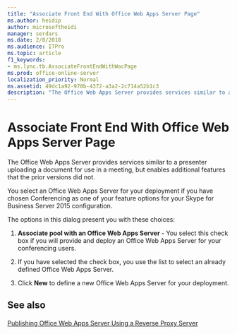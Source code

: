 ```yaml
---
title: "Associate Front End With Office Web Apps Server Page"
ms.author: heidip
author: microsoftheidi
manager: serdars
ms.date: 2/8/2018
ms.audience: ITPro
ms.topic: article
f1_keywords:
- ms.lync.tb.AssociateFrontEndWithWacPage
ms.prod: office-online-server
localization_priority: Normal
ms.assetid: 49dc1a92-970b-4372-a3a2-2c714a52b1c3
description: "The Office Web Apps Server provides services similar to a presenter uploading a document for use in a meeting, but enables additional features that the prior versions did not."
---
```


# Associate Front End With Office Web Apps Server Page
 
The Office Web Apps Server provides services similar to a presenter uploading a document for use in a meeting, but enables additional features that the prior versions did not.
  
You select an Office Web Apps Server for your deployment if you have chosen Conferencing as one of your feature options for your Skype for Business Server 2015 configuration.
  
The options in this dialog present you with these choices:
  
1. **Associate pool with an Office Web Apps Server** - You select this check box if you will provide and deploy an Office Web Apps Server for your conferencing users.
    
2. If you have selected the check box, you use the list to select an already defined Office Web Apps Server.
    
3. Click **New** to define a new Office Web Apps Server for your deployment.
    
## See also

#### 

[Publishing Office Web Apps Server Using a Reverse Proxy Server](http://technet.microsoft.com/library/0babe39f-c4b9-46f0-995a-33dc99c2be03.aspx)

